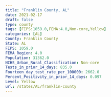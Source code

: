 ```yaml
---
title: "Franklin County, AL"
date: 2021-02-17
draft: false
type: county
tags: [FIPS:1059.0,FEMA:4.0,Non-core,Yellow]
categories: [AL]
County: Franklin County
State: AL
FIPS: 1059.0
FEMA_Region: 4.0
Population: 31362.0
NCHS_Urban_Rural_Classification: Non-core
Tests_in_prior_14_days: 835.0
Fourteen_day_test_rate_per_100000: 2662.0
Percent_Positivity_in_prior_14_days: 0.097
Level: Yellow
url: /states/AL/franklin-county
---
```



